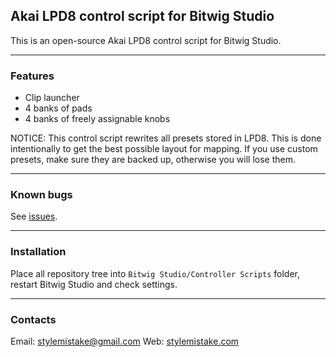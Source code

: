 ## Akai LPD8 control script for Bitwig Studio

This is an open-source Akai LPD8 control script for Bitwig Studio.

***

### Features

* Clip launcher
* 4 banks of pads
* 4 banks of freely assignable knobs

NOTICE: This control script rewrites all presets stored in LPD8. This is
done intentionally to get the best possible layout for mapping. If you use
custom presets, make sure they are backed up, otherwise you will lose them.

***

### Known bugs

See [issues](https://github.com/stylemistake/bitwig_lpd8/issues).

***

### Installation

Place all repository tree into `Bitwig Studio/Controller Scripts` folder,
restart Bitwig Studio and check settings.

***

### Contacts

Email: stylemistake@gmail.com
Web: [stylemistake.com](http://stylemistake.com)
